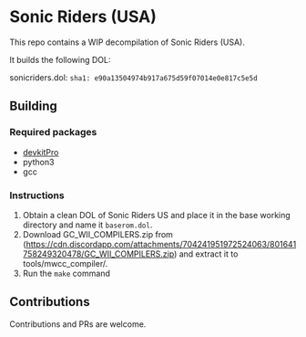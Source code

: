 # Sonic Riders (USA)

This repo contains a WIP decompilation of Sonic Riders (USA).

It builds the following DOL:

sonicriders.dol: `sha1: e90a13504974b917a675d59f07014e0e817c5e5d`

## Building

### Required packages

* [devkitPro](https://devkitpro.org/wiki/Getting_Started)
* python3
* gcc

### Instructions

1. Obtain a clean DOL of Sonic Riders US and place it in the base working directory and name it `baserom.dol`.
2. Download GC_WII_COMPILERS.zip from (https://cdn.discordapp.com/attachments/704241951972524063/801641758249320478/GC_WII_COMPILERS.zip) and extract it to tools/mwcc_compiler/.
3. Run the `make` command

## Contributions

Contributions and PRs are welcome.

